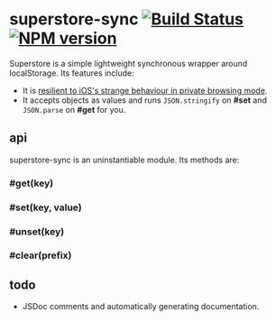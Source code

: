 # superstore-sync [![Build Status](https://travis-ci.org/matthew-andrews/superstore-sync.png?branch=master)](https://travis-ci.org/matthew-andrews/superstore-sync) [![NPM version](https://badge.fury.io/js/superstore-sync.png)](http://badge.fury.io/js/superstore-sync)

Superstore is a simple lightweight synchronous wrapper around localStorage.  Its features include:

- It is [resilient to iOS's strange behaviour in private browsing mode](http://stackoverflow.com/questions/14555347/html5-localstorage-doesnt-works-in-ios-safari-private-browsing).
- It accepts objects as values and runs `JSON.stringify` on **#set** and `JSON.parse` on **#get** for you.

## api

superstore-sync is an uninstantiable module.  Its methods are:

### #get(key)

### #set(key, value)

### #unset(key)

### #clear(prefix)

## todo

- JSDoc comments and automatically generating documentation.
